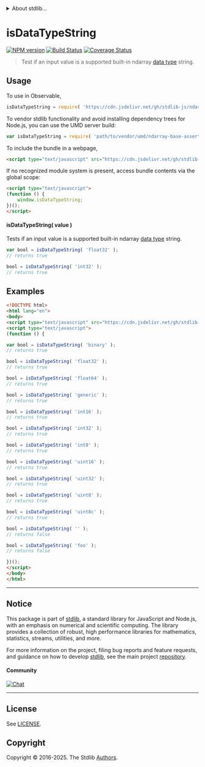 <!--

@license Apache-2.0

Copyright (c) 2025 The Stdlib Authors.

Licensed under the Apache License, Version 2.0 (the "License");
you may not use this file except in compliance with the License.
You may obtain a copy of the License at

   http://www.apache.org/licenses/LICENSE-2.0

Unless required by applicable law or agreed to in writing, software
distributed under the License is distributed on an "AS IS" BASIS,
WITHOUT WARRANTIES OR CONDITIONS OF ANY KIND, either express or implied.
See the License for the specific language governing permissions and
limitations under the License.

-->


<details>
  <summary>
    About stdlib...
  </summary>
  <p>We believe in a future in which the web is a preferred environment for numerical computation. To help realize this future, we've built stdlib. stdlib is a standard library, with an emphasis on numerical and scientific computation, written in JavaScript (and C) for execution in browsers and in Node.js.</p>
  <p>The library is fully decomposable, being architected in such a way that you can swap out and mix and match APIs and functionality to cater to your exact preferences and use cases.</p>
  <p>When you use stdlib, you can be absolutely certain that you are using the most thorough, rigorous, well-written, studied, documented, tested, measured, and high-quality code out there.</p>
  <p>To join us in bringing numerical computing to the web, get started by checking us out on <a href="https://github.com/stdlib-js/stdlib">GitHub</a>, and please consider <a href="https://opencollective.com/stdlib">financially supporting stdlib</a>. We greatly appreciate your continued support!</p>
</details>

# isDataTypeString

[![NPM version][npm-image]][npm-url] [![Build Status][test-image]][test-url] [![Coverage Status][coverage-image]][coverage-url] <!-- [![dependencies][dependencies-image]][dependencies-url] -->

> Test if an input value is a supported built-in ndarray [data type][@stdlib/ndarray/dtypes] string.

<!-- Section to include introductory text. Make sure to keep an empty line after the intro `section` element and another before the `/section` close. -->

<section class="intro">

</section>

<!-- /.intro -->

<!-- Package usage documentation. -->



<section class="usage">

## Usage

To use in Observable,

```javascript
isDataTypeString = require( 'https://cdn.jsdelivr.net/gh/stdlib-js/ndarray-base-assert-is-data-type-string@umd/browser.js' )
```

To vendor stdlib functionality and avoid installing dependency trees for Node.js, you can use the UMD server build:

```javascript
var isDataTypeString = require( 'path/to/vendor/umd/ndarray-base-assert-is-data-type-string/index.js' )
```

To include the bundle in a webpage,

```html
<script type="text/javascript" src="https://cdn.jsdelivr.net/gh/stdlib-js/ndarray-base-assert-is-data-type-string@umd/browser.js"></script>
```

If no recognized module system is present, access bundle contents via the global scope:

```html
<script type="text/javascript">
(function () {
    window.isDataTypeString;
})();
</script>
```

#### isDataTypeString( value )

Tests if an input value is a supported built-in ndarray [data type][@stdlib/ndarray/dtypes] string.

```javascript
var bool = isDataTypeString( 'float32' );
// returns true

bool = isDataTypeString( 'int32' );
// returns true
```

</section>

<!-- /.usage -->

<!-- Package usage notes. Make sure to keep an empty line after the `section` element and another before the `/section` close. -->

<section class="notes">

</section>

<!-- /.notes -->

<!-- Package usage examples. -->

<section class="examples">

## Examples

<!-- eslint no-undef: "error" -->

```html
<!DOCTYPE html>
<html lang="en">
<body>
<script type="text/javascript" src="https://cdn.jsdelivr.net/gh/stdlib-js/ndarray-base-assert-is-data-type-string@umd/browser.js"></script>
<script type="text/javascript">
(function () {

var bool = isDataTypeString( 'binary' );
// returns true

bool = isDataTypeString( 'float32' );
// returns true

bool = isDataTypeString( 'float64' );
// returns true

bool = isDataTypeString( 'generic' );
// returns true

bool = isDataTypeString( 'int16' );
// returns true

bool = isDataTypeString( 'int32' );
// returns true

bool = isDataTypeString( 'int8' );
// returns true

bool = isDataTypeString( 'uint16' );
// returns true

bool = isDataTypeString( 'uint32' );
// returns true

bool = isDataTypeString( 'uint8' );
// returns true

bool = isDataTypeString( 'uint8c' );
// returns true

bool = isDataTypeString( '' );
// returns false

bool = isDataTypeString( 'foo' );
// returns false

})();
</script>
</body>
</html>
```

</section>

<!-- /.examples -->

<!-- Section to include cited references. If references are included, add a horizontal rule *before* the section. Make sure to keep an empty line after the `section` element and another before the `/section` close. -->

<section class="references">

</section>

<!-- /.references -->

<!-- Section for related `stdlib` packages. Do not manually edit this section, as it is automatically populated. -->

<section class="related">

</section>

<!-- /.related -->

<!-- Section for all links. Make sure to keep an empty line after the `section` element and another before the `/section` close. -->


<section class="main-repo" >

* * *

## Notice

This package is part of [stdlib][stdlib], a standard library for JavaScript and Node.js, with an emphasis on numerical and scientific computing. The library provides a collection of robust, high performance libraries for mathematics, statistics, streams, utilities, and more.

For more information on the project, filing bug reports and feature requests, and guidance on how to develop [stdlib][stdlib], see the main project [repository][stdlib].

#### Community

[![Chat][chat-image]][chat-url]

---

## License

See [LICENSE][stdlib-license].


## Copyright

Copyright &copy; 2016-2025. The Stdlib [Authors][stdlib-authors].

</section>

<!-- /.stdlib -->

<!-- Section for all links. Make sure to keep an empty line after the `section` element and another before the `/section` close. -->

<section class="links">

[npm-image]: http://img.shields.io/npm/v/@stdlib/ndarray-base-assert-is-data-type-string.svg
[npm-url]: https://npmjs.org/package/@stdlib/ndarray-base-assert-is-data-type-string

[test-image]: https://github.com/stdlib-js/ndarray-base-assert-is-data-type-string/actions/workflows/test.yml/badge.svg?branch=main
[test-url]: https://github.com/stdlib-js/ndarray-base-assert-is-data-type-string/actions/workflows/test.yml?query=branch:main

[coverage-image]: https://img.shields.io/codecov/c/github/stdlib-js/ndarray-base-assert-is-data-type-string/main.svg
[coverage-url]: https://codecov.io/github/stdlib-js/ndarray-base-assert-is-data-type-string?branch=main

<!--

[dependencies-image]: https://img.shields.io/david/stdlib-js/ndarray-base-assert-is-data-type-string.svg
[dependencies-url]: https://david-dm.org/stdlib-js/ndarray-base-assert-is-data-type-string/main

-->

[chat-image]: https://img.shields.io/gitter/room/stdlib-js/stdlib.svg
[chat-url]: https://app.gitter.im/#/room/#stdlib-js_stdlib:gitter.im

[stdlib]: https://github.com/stdlib-js/stdlib

[stdlib-authors]: https://github.com/stdlib-js/stdlib/graphs/contributors

[umd]: https://github.com/umdjs/umd
[es-module]: https://developer.mozilla.org/en-US/docs/Web/JavaScript/Guide/Modules

[deno-url]: https://github.com/stdlib-js/ndarray-base-assert-is-data-type-string/tree/deno
[deno-readme]: https://github.com/stdlib-js/ndarray-base-assert-is-data-type-string/blob/deno/README.md
[umd-url]: https://github.com/stdlib-js/ndarray-base-assert-is-data-type-string/tree/umd
[umd-readme]: https://github.com/stdlib-js/ndarray-base-assert-is-data-type-string/blob/umd/README.md
[esm-url]: https://github.com/stdlib-js/ndarray-base-assert-is-data-type-string/tree/esm
[esm-readme]: https://github.com/stdlib-js/ndarray-base-assert-is-data-type-string/blob/esm/README.md
[branches-url]: https://github.com/stdlib-js/ndarray-base-assert-is-data-type-string/blob/main/branches.md

[stdlib-license]: https://raw.githubusercontent.com/stdlib-js/ndarray-base-assert-is-data-type-string/main/LICENSE

[@stdlib/ndarray/dtypes]: https://github.com/stdlib-js/ndarray-dtypes/tree/umd

</section>

<!-- /.links -->
